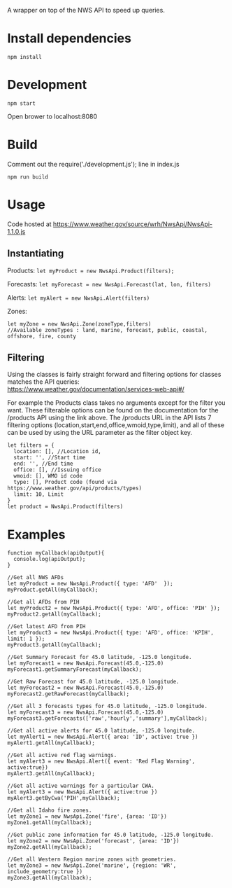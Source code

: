 A wrapper on top of the NWS API to speed up queries.


# Install dependencies 
```
npm install
```

# Development
```
npm start
```
Open brower to localhost:8080


# Build

Comment out the require('./development.js'); line in index.js
```
npm run build
```

# Usage

Code hosted at https://www.weather.gov/source/wrh/NwsApi/NwsApi-1.1.0.js

## Instantiating

Products: 
`let myProduct = new NwsApi.Product(filters);`

Forecasts:
`let myForecast = new NwsApi.Forecast(lat, lon, filters)`

Alerts: 
`let myAlert = new NwsApi.Alert(filters)`

Zones: 
```
let myZone = new NwsApi.Zone(zoneType,filters)
//Available zoneTypes : land, marine, forecast, public, coastal, offshore, fire, county
```

## Filtering

Using the classes is fairly straight forward and filtering options for classes matches the API queries: https://www.weather.gov/documentation/services-web-api#/

For example the Products class takes no arguments except for the filter you want.  These filterable options can be found on the documentation for the /products API using the link above. The /products URL in the API lists 7 filtering options (location,start,end,office,wmoid,type,limit), and all of these can be used by using the URL parameter as the filter object key.


``` 
let filters = {
  location: [], //Location id,
  start: '', //Start time
  end: '', //End time
  office: [], //Issuing office
  wmoid: [], WMO id code
  type: [], Product code (found via https://www.weather.gov/api/products/types)
  limit: 10, Limit
}
let product = NwsApi.Product(filters)
```


# Examples

```
function myCallback(apiOutput){
  console.log(apiOutput);
}

//Get all NWS AFDs
let myProduct = new NwsApi.Product({ type: 'AFD'  });
myProduct.getAll(myCallback);

//Get all AFDs from PIH
let myProduct2 = new NwsApi.Product({ type: 'AFD', office: 'PIH' });
myProduct2.getAll(myCallback);

//Get latest AFD from PIH
let myProduct3 = new NwsApi.Product({ type: 'AFD', office: 'KPIH', limit: 1 });
myProduct3.getAll(myCallback); 

//Get Summary Forecast for 45.0 latitude, -125.0 longitude.
let myForecast1 = new NwsApi.Forecast(45.0,-125.0)
myForecast1.getSummaryForecast(myCallback);

//Get Raw Forecast for 45.0 latitude, -125.0 longitude.
let myForecast2 = new NwsApi.Forecast(45.0,-125.0)
myForecast2.getRawForecast(myCallback);

//Get all 3 forecasts types for 45.0 latitude, -125.0 longitude.
let myForecast3 = new NwsApi.Forecast(45.0,-125.0)
myForecast3.getForecasts(['raw','hourly','summary'],myCallback);

//Get all active alerts for 45.0 latitude, -125.0 longitude.
let myAlert1 = new NwsApi.Alert({ area: 'ID', active: true })
myAlert1.getAll(myCallback);

//Get all active red flag warnings.
let myAlert3 = new NwsApi.Alert({ event: 'Red Flag Warning', active:true})
myAlert3.getAll(myCallback);

//Get all active warnings for a particular CWA.
let myAlert3 = new NwsApi.Alert({ active:true })
myAlert3.getByCwa('PIH',myCallback);

//Get all Idaho fire zones.
let myZone1 = new NwsApi.Zone('fire', {area: 'ID'})
myZone1.getAll(myCallback);

//Get public zone information for 45.0 latitude, -125.0 longitude.
let myZone2 = new NwsApi.Zone('forecast', {area: 'ID'})
myZone2.getAll(myCallback);

//Get all Western Region marine zones with geometries.
let myZone3 = new NwsApi.Zone('marine', {region: 'WR', include_geometry:true })
myZone3.getAll(myCallback);


```